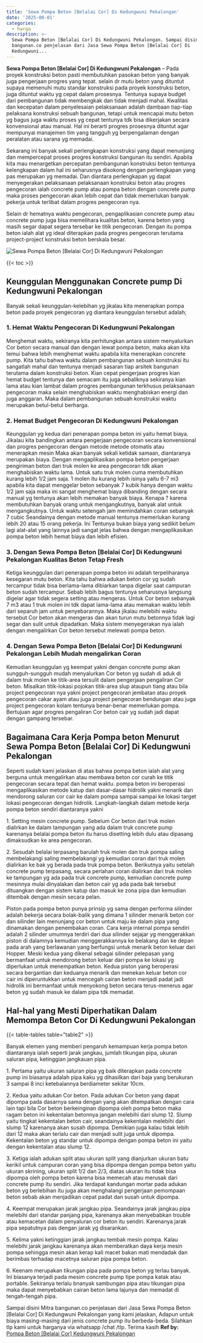 ```yaml
---
title: 'Sewa Pompa Beton [Belalai Cor] Di Kedungwuni Pekalongan'
date: '2025-08-01'
categories:
  - harga
description: >-
  Sewa Pompa Beton [Belalai Cor] Di Kedungwuni Pekalongan. Sampai disini Mitra
  bangunan.co penjelasan dari Jasa Sewa Pompa Beton [Belalai Cor] Di
  Kedungwuni...
---
```


**Sewa Pompa Beton \[Belalai Cor\] Di Kedungwuni Pekalongan** – Pada proyek konstruksi beton pasti membutuhkan pasokan beton yang banyak juga pengerjaan progres yang tepat. selain dr mutu beton yang dituntut supaya memenuhi mutu standar konstruksi pada proyek konstruksi beton, juga dituntut waktu yg cepat dalam prosesnya. Tentunya supaya budget dari pembangunan tidak membengkak dan tidak menjadi mahal. Kwalitas dan kecepatan dalam penyelesaian pelaksanaan adalah dambaan tiap-tiap pelaksana konstruksi sebuah bangunan, tetapi untuk mencapai mutu beton yg bagus juga waktu proses yg cepat tentunya tdk bisa dikerjakan secara konvensional atau manual. Hal ini berarti progres prosesnya dituntut agar mempunyai manajemen tim yang tangguh yg berpengalaman dengan peralatan atau sarana yg memadai.

Sekarang ini banyak sekali perlengkapan konstruksi yang dapat menunjang dan mempercepat proses progres konstruksi bangunan itu sendiri. Apabila kita mau menargetkan percepatan pembangunan konstruksi beton tentunya kelengkapan dalam hal ini seharusnya disokong dengan perlengkapan yang pas merupakan yg memadai. Dan diantara perlengkapan yg dapat menyegerakan pelaksanaan pelaksanaan konstruksi beton atau progres pengecoran ialah concrete pump atau pompa beton dengan concrete pump maka proses pengecoran akan lebih cepat dan tidak memerlukan banyak pekerja untuk terlibat dalam progres pengecoran nya.

Selain dr hematnya waktu pengecoran, pengaplikasian concrete pump atau concrete pump juga bisa memelihara kualitas beton, karena beton yang masih segar dapat segera tersebar ke titik pengecoran. Dengan itu pompa beton ialah alat yg ideal diterapkan pada progres pengecoran terutama project-project konstruksi beton berskala besar.

![Sewa Pompa Beton [Belalai Cor] Di Kedungwuni Pekalongan](/images/sewa-concrete-pump-14.png)

{{< toc >}}

## Keunggulan Menggunakan Concrete pump Di Kedungwuni Pekalongan

Banyak sekali keunggulan-kelebihan yg jikalau kita menerapkan pompa beton pada proyek pengecoran yg diantara keunggulan tersebut adalah;

### 1\. Hemat Waktu Pengecoran Di Kedungwuni Pekalongan

Menghemat waktu, sekiranya kita perhitungkan antara sistem menyalurkan Cor beton secara manual dan dengan lewat pompa beton, maka akan kita temui bahwa lebih menghemat waktu apabila kita menerapkan concrete pump. Kita tahu bahwa waktu dalam pembangunan sebuah konstruksi itu sangatlah mahal dan tentunya menjadi sasaran tiap arsitek bangunan terutama dalam konstruksi beton. Kian cepat pengerjaan progres kian hemat budget tentunya dan semacam itu juga sebaliknya sekiranya kian lama atau kian lambat dalam progres pembangunan terkhusus pelaksanaan pengecoran maka selain menghabiskan waktu menghabiskan energi dan juga anggaran. Maka dalam pembangunan sebuah konstruksi waktu merupakan betul-betul berharga.

### 2\. Hemat Budget Pengecoran Di Kedungwuni Pekalongan

Keunggulan yg kedua dari penerapan pompa beton ini yaitu hemat biaya. Jikalau kita bandingkan antara pengerjaan pengecoran secara konvensional dan progres pengecoran dengan metode metode otomatis atau menerapkan mesin Maka akan banyak sekali ketidak samaan, diantaranya merupakan biaya. Dengan mengaplikasikan pompa beton pengerjaan pengiriman beton dari truk molen ke area pengecoran tdk akan menghabiskan waktu lama. Untuk satu truk molen cuma membutuhkan kurang lebih 1/2 jam saja. 1 molen itu kurang lebih isinya yaitu 6-7 m3 apabila kita dapat menggelar beton sebanyak 7 kubik hanya dengan waktu 1/2 jam saja maka ini sangat menghemat biaya dibanding dengan secara manual yg tentunya akan lebih memakan banyak biaya. Kenapa ? karena membutuhkan banyak orang untuk mengangkutnya, banyak alat untuk mengangkutnya. Untuk waktu setengah jam memindahkan coran sebanyak 7 cubic Seandainya dengan metode manual tentunya memerlukan kurang lebih 20 atau 15 orang pekerja. Ini Tentunya bukan biaya yang sedikit belum lagi alat-alat yang lainnya jadi sangat jelas bahwa dengan mengaplikasikan pompa beton lebih hemat biaya dan lebih efisien.

### 3\. Dengan Sewa Pompa Beton \[Belalai Cor\] Di Kedungwuni Pekalongan Kualitas Beton Tetap Fresh

Ketiga keunggulan dari penerapan pompa beton ini adalah terpeliharanya kesegaran mutu beton. Kita tahu bahwa adukan beton cor yg sudah tercampur tidak bisa berlama-lama dibiarkan tanpa digelar saat campuran beton sudah tercampur. Sebab lebih bagus tentunya seharusnya langsung digelar agar tidak segera setting atau mengeras. Untuk Cor beton sebanyak 7 m3 atau 1 truk molen ini tdk dapat lama-lama atau memakan waktu lebih dari separuh jam untuk penyebarannya. Maka jikalau melebihi waktu tersebut Cor beton akan mengeras dan akan turun mutu betonnya tidak lagi segar dan sulit untuk dipadatkan. Maka sistem menyegerakan nya ialah dengan mengalirkan Cor beton tersebut melewati pompa beton.

### 4\. Dengan Sewa Pompa Beton \[Belalai Cor\] Di Kedungwuni Pekalongan Lebih Mudah mengalirkan Coran

Kemudian keunggulan yg keempat yakni dengan concrete pump akan sungguh-sungguh mudah menyalurkan Cor beton yg sudah di aduk di dalam truk molen ke titik-area tersulit dalam pengerjaan pengaliran Cor beton. Misalkan titik-lokasi pojokan titik-area slup ataupun tiang atau bila project pengecoran nya yakni project pengecoran jembatan atau proyek pengecoran cakar ayam atau juga project pengecoran bendungan atau juga project pengecoran kolam tentunya benar-benar memerlukan pompa. Bertujuan agar progres pengaliran Cor beton cair yg sudah jadi dapat dengan gampang tersebar.

## Bagaimana Cara Kerja Pompa beton Menurut Sewa Pompa Beton \[Belalai Cor\] Di Kedungwuni Pekalongan

Seperti sudah kami jelaskan di atas bahwa pompa beton ialah alat yang berguna untuk mengalirkan atau membawa beton cor curah ke titik pengecoran secara tepat dan hemat waktu. pompa beton ini beroperasi mengaplikasikan metode katup dan dasar-dasar hidrolik yakni menarik dan mendorong saluran cor cair ke dalam pompa sampai sampai ke lokasi target lokasi pengecoran dengan hidrolik. Langkah-langkah dalam metode kerja pompa beton sendiri diantaranya yakni

1\. Setting mesin concrete pump. Sebelum Cor beton dari truk molen dialirkan ke dalam tampungan yang ada dalam truk concrete pump karenanya belalai pompa beton itu harus disetting lebih dulu atau dipasang dimaksudkan ke area pengecoran.

2\. Sesudah belalai terpasang barulah truk molen dan truk pompa saling membelakangi saling membelakangi yg kemudian coran dari truk molen dialirkan ke bak yg berada pada truk pompa beton. Berikutnya yaitu setelah concrete pump terpasang, secara perlahan coran dialirkan dari truk molen ke tampungan yg ada pada truk concrete pump, kemudian concrete pump mesinnya mulai dinyalakan dan beton cair yg ada pada bak tersebut dituangkan dengan sistem katup dan masuk ke zona pipa dan kemudian ditembak dengan mesin secara pelan.

Piston pada pompa beton punya prinsip yg sama dengan performa silinder adalah bekerja secara bolak-balik yang dimana 1 silinder menarik beton cor dan silinder lain menunjang cor beton untuk maju ke dalam pipa yang dinamakan dengan penembakan coran. Cara kerja internal pompa sendiri adalah 2 silinder umumnya terdiri dari dua silinder sejajar yg menggerakkan piston di dalamnya kemudian menggerakkannya ke belakang dan ke depan pada arah yang berlawanan yang berfungsi untuk menarik beton keluar dari Hopper. Meski kedua yang dikenal sebagai silinder pelepasan yang bermanfaat untuk mendorong beton keluar dari pompa ke lokasi yg diperlukan untuk menempatkan beton. Kedua piston yang beroperasi secara bergantian dan keduanya menarik dan menekan keluar beton cor cair ini diperuntukkan untuk mencegah cairan beton menjadi padat jadi hidrolik ini bermanfaat untuk menyokong beton secara terus-menerus agar beton yg sudah masuk ke dalam pipa tdk memadat.

## Hal-hal yang Mesti Diperhatikan Dalam Memompa Beton Cor Di Kedungwuni Pekalongan

{{< table-tables table="table2" >}}

Banyak elemen yang memberi pengaruh kemampuan kerja pompa beton diantaranya ialah seperti jarak jangkau, jumlah tikungan pipa, ukuran saluran pipa, ketinggian jangkauan pipa.

1\. Pertama yaitu ukuran saluran pipa yg baik diterapkan pada concrete pump ini biasanya adalah pipa kaku yg dihasilkan dari baja yang berukuran 3 sampai 8 inci ketebalannya berdiameter sekitar 10cm.

2\. Kedua yaitu adukan Cor beton. Pada adukan Cor beton yang dapat dipompa pada dasarnya sama dengan yang akan ditempatkan dengan cara lain tapi bila Cor beton berkeinginan dipompa oleh pompa beton maka ragam beton ini kekentalan betonnya jangan melebihi dari slump 12. Slump yaitu tingkat kekentalan beton cair, seandainya kekentalan melebihi dari slump 12 karenanya akan susah dipompa. Demikian juga kalau tidak lebih dari 12 maka akan terlalu cair dan menjadi sulit juga untuk dipompa. Kekentalan beton yg standar untuk dipompa dengan pompa beton ini yaitu dengan kekentalan atau slump 12.

3\. Ketiga ialah adukan split atau ukuran split yang dianjurkan ukuran batu kerikil untuk campuran coran yang bisa dipompa dengan pompa beton yaitu ukuran skrining, ukuran split 1/2 dan 2/3, diatas ukuran itu tidak bisa dipompa oleh pompa beton karena bisa memecah atau merusak dari concrete pump itu sendiri. Jika terdapat kandungan mortar pada adukan beton yg berlebihan itu juga akan menghalangi pengerjaan pemompaan beton sebab akan menjadikan cepat padat dan susah untuk dipompa.

4\. Keempat merupakan jarak jangkau pipa. Seandainya jarak jangkau pipa melebihi dari standar panjang pipa, karenanya akan menyebabkan trouble atau kemacetan dalam penyaluran cor beton itu sendiri. Karenanya jarak pipa sepatutnya pas dengan jarak yg disarankan.

5\. Kelima yakni ketinggian jarak jangkau tembak mesin pompa. Kalau melebihi jarak jangkau karenanya akan memberatkan daya kerja mesin pompa sehingga mesin akan kerap kali macet bakan mati mendadak dan berimbas terhadap macetnya saluran pipa pompa beton.

6\. Keenam merupakan tikungan pipa pada pompa beton yg terlau banyak. Ini biasanya terjadi pada mesim concrete pump tipe pompa katak atau portable. Sekiranya terlalu bnanyak sambungan pipa atau tikungan pipa maka dapat menyebabkan cairan beton lama lajunya dan memadat di tengah-tengah pipa.

Sampai disini Mitra bangunan.co penjelasan dari Jasa Sewa Pompa Beton \[Belalai Cor\] Di Kedungwuni Pekalongan yang kami jelaskan, Adapun untuk biaya masing-masing dari jenis concrete pump itu berbeda-beda. Silahkan tlp kami untuk harganya via whatsapp /chat /tlp. Terima kasih
**Ref by:** [Pompa Beton [Belalai Cor] Kedungwuni Pekalongan](https://id.wikipedia.org/wiki/Pompa)

